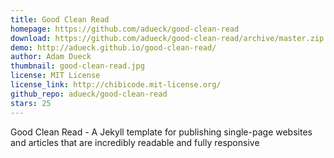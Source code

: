 ```yaml
---
title: Good Clean Read
homepage: https://github.com/adueck/good-clean-read
download: https://github.com/adueck/good-clean-read/archive/master.zip
demo: http://adueck.github.io/good-clean-read/
author: Adam Dueck
thumbnail: good-clean-read.jpg
license: MIT License
license_link: http://chibicode.mit-license.org/
github_repo: adueck/good-clean-read
stars: 25
---
```


Good Clean Read - A Jekyll template for publishing single-page websites
and articles that are incredibly readable and fully responsive
